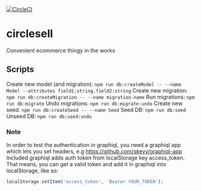 [![CircleCI](https://circleci.com/gh/kriswep/circlesell.svg?style=svg)](https://circleci.com/gh/kriswep/circlesell)

# circlesell

Convenient ecommerce thingy in the works

## Scripts

Create new model (and migration): `npm run db:createModel -- --name Model --attributes field1:string,field2:string`
Create new migration: `npm run db:createMigration -- --name migration-name`
Run migrations: `npm run db:migrate`
Undo migrations: `npm run db:migrate:undo`
Create new seed: `npm run db:createSeed -- --name Seed`
Seed DB: `npm run db:seed`
Unseed DB: `npm run db:seed:undo`

### Note

In order to test the authentication in graphiql, you need a graphiql app which lets you set headers, e.g https://github.com/skevy/graphiql-app
Included graphiql adds auth token from localStorage key access_token. That means, you can get a valid token and add it in graphiql into localStorage, like so:

```javascript
localStorage.setItem('access_token', 'Bearer YOUR_TOKEN');
```
